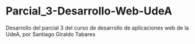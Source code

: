 # Parcial_3-Desarrollo-Web-UdeA
Desarrollo del parcial 3 del curso de desarrollo de aplicaciones web de la UdeA, por Santiago Giraldo Tabares

